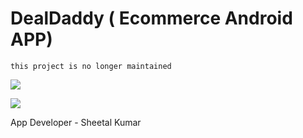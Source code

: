 # DealDaddy ( Ecommerce Android APP)
`this project is no longer maintained`


![](https://github.com/ksheetal/DealDaddy/blob/master/dealdaddyone.jpg)

![](https://github.com/ksheetal/DealDaddy/blob/master/dealdaddytwo.jpg)



App Developer - Sheetal Kumar

